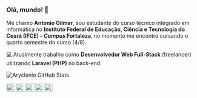 ### Olá, mundo! :wave:
Me chamo **Antonio Gilmar**, sou estudante do curso técnico integrado em informática no **Instituto Federal de Educação, Ciência e Tecnologia do Ceará (IFCE) - _Campus_ Fortaleza**, no momento me encontro cursando o quarto semestre do curso (4/8).

:computer: Atualmente trabalho como **Desenvolvedor Web Full-Stack** (freelancer) utilizando **Laravel (PHP)** no back-end.

![Aryclenio GitHub Stats](https://github-readme-stats.vercel.app/api?username=gilmarodp&show_icons=true&theme=dark)

<a target="_blank" href="https://www.linkedin.com/in/gilmarodp/">
  <img align="left" alt="LinkdeIN" width="22px" src="https://www.flaticon.com/svg/static/icons/svg/124/124011.svg" />
</a>

<a target="_blank" href="https://api.whatsapp.com/send?phone=5585986231596">
  <img align="left" alt="Whatsapp" width="22px" src="https://www.flaticon.com/svg/static/icons/svg/124/124034.svg" />
</a>

<a target="_blank" href="https://www.instagram.com/gilmarodp/">
  <img align="left" alt="Instagram" width="22px" src="https://www.flaticon.com/svg/static/icons/svg/2111/2111463.svg" />
</a>

<a target="_blank" href="mailto:gilmar.odp@gmail.com">
  <img align="left" alt="Gmail" width="22px" src="https://www.flaticon.com/svg/static/icons/svg/281/281769.svg" />
</a>

<a target="_blank" href="https://fb.com/gilmarodp">
  <img align="left" alt="Facebook" width="22px" src="https://www.flaticon.com/svg/static/icons/svg/1384/1384053.svg" />
</a>

